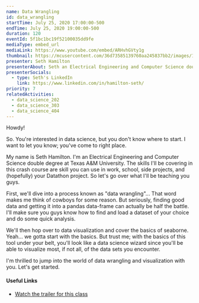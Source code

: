 ```yaml
---
name: Data Wrangling
id: data_wrangling
startTime: July 25, 2020 17:00:00-500
endTime: July 25, 2020 19:00:00-500
duration: 120
eventId: 5f1bc1bc19f52100035dd9fe
mediaType: embed_url
mediaLink: https://www.youtube.com/embed/ARHvhGVty1g
thumbnail: https://mcusercontent.com/36d73585139760aa245837bb2/images/1268a546-810c-4e7e-a427-c1dfcc4eda76.jpg
presenter: Seth Hamilton
presenterAbout: Seth an Electrical Engineering and Computer Science double degree at Texas A&M University (and a part of the TAMU Datathon Logistics team). He has used DS/ML to automate stock trading, work on school labs, and to compete in last year's datathon!
presenterSocials:
  - type: Seth's LinkedIn
    link: https://www.linkedin.com/in/hamilton-seth/
priority: 7
relatedActivities:
  - data_science_202
  - data_science_303
  - data_science_404
---
```


Howdy!

So. You're interested in data science, but you don't know where to start. I want to let you know; you've come to right place. 

My name is Seth Hamilton. I'm an Electrical Engineering and Computer Science double degree at Texas A&M University. The skills I'll be covering in this crash course are skill you can use in work, school, side projects, and (hopefully) your Datathon project. So let's go over what I'll be teaching you guys. 

First, we'll dive into a process known as "data wrangling"... That word makes me think of cowboys for some reason. But seriously, finding good data and getting it into a pandas data-frame can actually be half the battle. I'll make sure you guys know how to find and load a dataset of your choice and do some quick analysis. 

We'll then hop over to data visualization and cover the basics of seaborne. Yeah... we gotta start with the basics. But trust me; with the basics of this tool under your belt, you'll look like a data science wizard since you'll be able to visualize most, if not all, of the data sets you encounter. 

I'm thrilled to jump into the world of data wrangling and visualization with you. Let's get started.

#### Useful Links
- [Watch the trailer for this class](https://www.youtube.com/watch?v=ysfoSauXpq0)